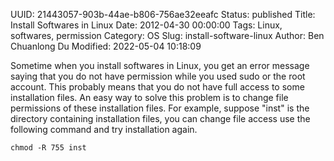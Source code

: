 UUID: 21443057-903b-44ae-b806-756ae32eeafc
Status: published
Title: Install Softwares in Linux
Date: 2012-04-30 00:00:00
Tags: Linux, softwares, permission
Category: OS
Slug: install-software-linux
Author: Ben Chuanlong Du
Modified: 2022-05-04 10:18:09

Sometime when you install softwares in Linux, 
you get an error message saying that you do not have permission while you used sudo or the root account. 
This probably means that you do not have full access to some installation files.
An easy way to solve this problem is to change file permissions of these installation files.
For example, 
suppose "inst" is the directory containing installation files, 
you can 
change file access use the following command and try installation again.

    chmod -R 755 inst

